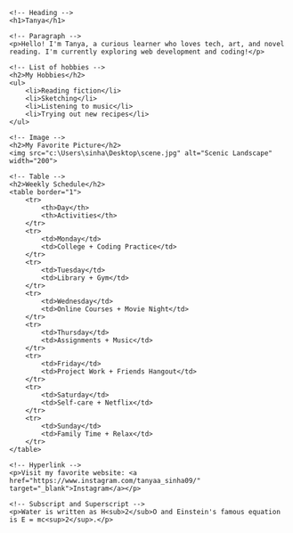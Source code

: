 <!DOCTYPE html>
<html>
<head>
    <title>My HTML Practice Page</title>
</head>
<body>

    <!-- Heading -->
    <h1>Tanya</h1>

    <!-- Paragraph -->
    <p>Hello! I'm Tanya, a curious learner who loves tech, art, and novel reading. I'm currently exploring web development and coding!</p>

    <!-- List of hobbies -->
    <h2>My Hobbies</h2>
    <ul>
        <li>Reading fiction</li>
        <li>Sketching</li>
        <li>Listening to music</li>
        <li>Trying out new recipes</li>
    </ul>

    <!-- Image -->
    <h2>My Favorite Picture</h2>
    <img src="c:\Users\sinha\Desktop\scene.jpg" alt="Scenic Landscape" width="200">

    <!-- Table -->
    <h2>Weekly Schedule</h2>
    <table border="1">
        <tr>
            <th>Day</th>
            <th>Activities</th>
        </tr>
        <tr>
            <td>Monday</td>
            <td>College + Coding Practice</td>
        </tr>
        <tr>
            <td>Tuesday</td>
            <td>Library + Gym</td>
        </tr>
        <tr>
            <td>Wednesday</td>
            <td>Online Courses + Movie Night</td>
        </tr>
        <tr>
            <td>Thursday</td>
            <td>Assignments + Music</td>
        </tr>
        <tr>
            <td>Friday</td>
            <td>Project Work + Friends Hangout</td>
        </tr>
        <tr>
            <td>Saturday</td>
            <td>Self-care + Netflix</td>
        </tr>
        <tr>
            <td>Sunday</td>
            <td>Family Time + Relax</td>
        </tr>
    </table>

    <!-- Hyperlink -->
    <p>Visit my favorite website: <a href="https://www.instagram.com/tanyaa_sinha09/" target="_blank">Instagram</a></p>

    <!-- Subscript and Superscript -->
    <p>Water is written as H<sub>2</sub>O and Einstein's famous equation is E = mc<sup>2</sup>.</p>

</body>
</html>
